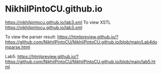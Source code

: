 # NikhilPintoCU.github.io
https://nikhilpintocu.github.io/lab3.xml
To view XSTL https://nikhilpintocu.github.io/lab3.xml





To view the parser result: https://htmlpreview.github.io/?https://github.com/NikhilPintoCU/NikhilPintoCU.github.io/blob/main/Lab4domparse.html


Lab5: https://htmlpreview.github.io/?https://github.com/NikhilPintoCU/NikhilPintoCU.github.io/blob/main/lab5.html
